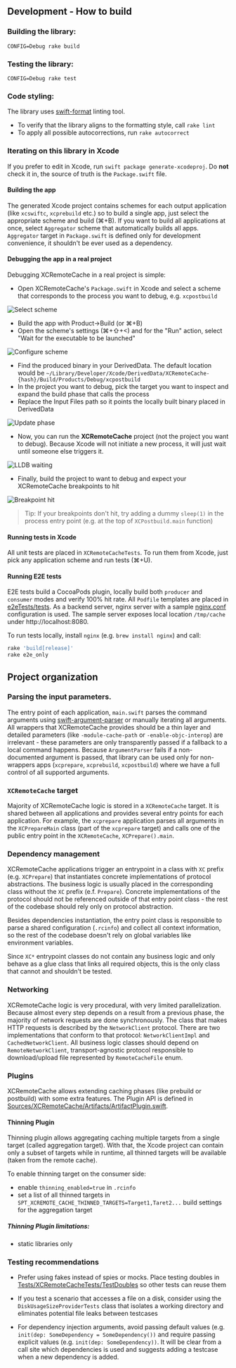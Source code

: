 ## Development - How to build

### Building the library:

`CONFIG=Debug rake build`

### Testing the library:

`CONFIG=Debug rake test`

### Code styling:

The library uses [swift-format](https://github.com/apple/swift-format) linting tool.

* To verify that the library aligns to the formatting style, call `rake lint`
* To apply all possible autocorrections, run `rake autocorrect`

### Iterating on this library in Xcode

If you prefer to edit in Xcode, run `swift package generate-xcodeproj`. Do **not** check it in, the source of truth is the `Package.swift` file.

#### Building the app

The generated Xcode project contains schemes for each output application (like `xcswiftc`, `xcprebuild` etc.) so to build a single app, just select the appropriate scheme and build (⌘+B). If you want to build all applications at once, select `Aggregator` scheme that automatically builds all apps. `Aggregator` target in `Package.swift` is defined only for development convenience, it shouldn't be ever used as a dependency.   

#### Debugging the app in a real project

Debugging XCRemoteCache in a real project is simple:
* Open XCRemoteCache's `Package.swift` in Xcode and select a scheme that corresponds to the process you want to debug, e.g. `xcpostbuild`

![Select scheme](./img/debug-scheme.png)

* Build the app with Product->Build (or ⌘+B)
* Open the scheme's settings (⌘+⇧+<) and for the "Run" action, select "Wait for the executable to be launched"

![Configure scheme](./img/debug-scheme-wait.png)

* Find the produced binary in your DerivedData. The default location would be `~/Library/Developer/Xcode/DerivedData/XCRemoteCache-{hash}/Build/Products/Debug/xcpostbuild`
* In the project you want to debug, pick the target you want to inspect and expand the build phase that calls the process
* Replace the Input Files path so it points the locally built binary placed in DerivedData

![Update phase](./img/debug-phase-update.png)

* Now, you can run the **XCRemoteCache** project (not the project you want to debug). Because Xcode will not initiate a new process, it will just wait until someone else triggers it.

![LLDB waiting](./img/debug-wait.png)

* Finally, build the project to want to debug and expect your XCRemoteCache breakpoints to hit

![Breakpoint hit](./img/debug-breakpoint.png)

> Tip: If your breakpoints don't hit, try adding a dummy `sleep(1)` in the process entry point (e.g. at the top of `XCPostbuild.main` function)  

#### Running tests in Xcode

All unit tests are placed in `XCRemoteCacheTests`. To run them from Xcode, just pick any application scheme and run tests (⌘+U).

#### Running E2E tests

E2E tests build a CocoaPods plugin, locally build both `producer` and `consumer` modes and verify 100% hit rate. All `Podfile` templates are placed in [e2eTests/tests](../e2eTests/tests). As a backend server, nginx server with a sample [nginx.conf](../e2eTests/nginx/nginx.conf) configuration is used. The sample server exposes local location `/tmp/cache` under http://localhost:8080.

To run tests locally, install `nginx` (e.g. `brew install nginx`) and call: 

```bash
rake 'build[release]'
rake e2e_only
```

## Project organization

### Parsing the input parameters.

The entry point of each application, `main.swift` parses the command arguments using [swift-argument-parser](https://github.com/apple/swift-argument-parser) or manually iterating all arguments. All wrappers that XCRemoteCache provides should be a thin layer and detailed parameters (like `-module-cache-path` or `-enable-objc-interop`) are irrelevant - these parameters are only transparently passed if a fallback to a local command happens. Because `ArgumentParser` fails if a non-documented argument is passed, that library can be used only for non-wrappers apps (`xcprepare`, `xcprebuild`, `xcpostbuild`) where we have a full control of all supported arguments.

### `XCRemoteCache` target

Majority of XCRemoteCache logic is stored in a `XCRemoteCache` target. It is shared between all applications and provides several entry points for each application. For example, the `xcprepare` application parses all arguments in the `XCPrepareMain` class (part of the `xcprepare` target) and calls one of the public entry point in the `XCRemoteCache`, `XCPrepare().main`. 

### Dependency management

XCRemoteCache applications trigger an entrypoint in a class with `XC` prefix (e.g. `XCPrepare`) that instantiates concrete implementations of protocol abstractions. The business logic is usually placed in the corresponding class without the `XC` prefix (e.f. `Prepare`). Concrete implementations of the protocol should not be referenced outside of that entry point class - the rest of the codebase should rely only on protocol abstraction.

Besides dependencies instantiation, the entry point class is responsible to parse a shared configuration (`.rcinfo`) and collect all context information, so the rest of the codebase doesn't rely on global variables like environment variables. 

Since `XC*` entrypoint classes do not contain any business logic and only behave as a glue class that links all required objects, this is the only class that cannot and shouldn't be tested.

### Networking

XCRemoteCache logic is very procedural, with very limited parallelization. Because almost every step depends on a result from a previous phase, the majority of network requests are done synchronously. The class that makes HTTP requests is described by the `NetworkClient` protocol. There are two implementations that conform to that protocol: `NetworkClientImpl` and `CachedNetworkClient`.
All business logic classes should depend on `RemoteNetworkClient`, transport-agnostic protocol responsible to download/upload file represented by `RemoteCacheFile` enum. 

### Plugins

XCRemoteCache allows extending caching phases (like prebuild or postbuild) with some extra features.  The Plugin API is defined in [Sources/XCRemoteCache/Artifacts/ArtifactPlugin.swift](../Sources/XCRemoteCache/Artifacts/ArtifactPlugin.swift). 

#### Thinning Plugin

Thinning plugin allows aggregating caching multiple targets from a single target (called aggregation target). With that, the Xcode project can contain only a subset of targets while in runtime, all thinned targets will be available (taken from the remote cache).

To enable thinning target on the consumer side:
* enable `thinning_enabled=true` in `.rcinfo`
* set a list of all thinned targets in `SPT_XCREMOTE_CACHE_THINNED_TARGETS=Target1,Taret2...` build settings for the aggregation target

##### Thinning Plugin limitations:

* static libraries only

### Testing recommendations

* Prefer using fakes instead of spies or mocks. Place testing doubles in [Tests/XCRemoteCacheTests/TestDoubles](../Tests/XCRemoteCacheTests/TestDoubles) so other tests can reuse them

* If you test a scenario that accesses a file on a disk, consider using the `DiskUsageSizeProviderTests` class that isolates a working directory and eliminates potential file leaks between testcases

* For dependency injection arguments, avoid passing default values (e.g. `init(dep: SomeDependency = SomeDependency())` and require passing explicit values (e.g. `init(dep: SomeDependency))`. It will be clear from a call site which dependencies is used and suggests adding a testcase when a new dependency is added.
